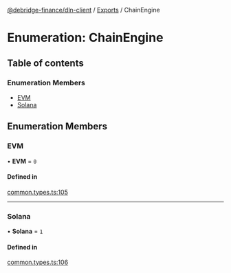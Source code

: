 [@debridge-finance/dln-client](../README.md) / [Exports](../modules.md) / ChainEngine

# Enumeration: ChainEngine

## Table of contents

### Enumeration Members

- [EVM](ChainEngine.md#evm)
- [Solana](ChainEngine.md#solana)

## Enumeration Members

### EVM

• **EVM** = ``0``

#### Defined in

[common.types.ts:105](https://github.com/debridge-finance/dln-ts-client/blob/dc0fd1b/src/common.types.ts#L105)

___

### Solana

• **Solana** = ``1``

#### Defined in

[common.types.ts:106](https://github.com/debridge-finance/dln-ts-client/blob/dc0fd1b/src/common.types.ts#L106)
